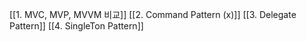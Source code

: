 [[1. MVC, MVP, MVVM 비교]]
[[2. Command Pattern (x)]]
[[3. Delegate Pattern]]
[[4. SingleTon Pattern]]